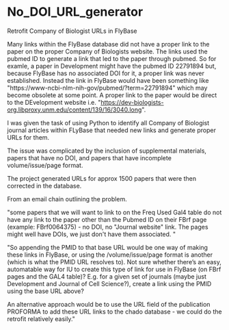 # No_DOI_URL_generator
Retrofit Company of Biologist URLs in FlyBase


Many links within the FlyBase database did not have a proper link to the paper on the proper Company of Biologists website.  The links used the pubmed ID to generate a link that led to the paper through pubmed.  So for examle, a paper in Development might have the pubmed ID 22791894 but, because FlyBase has no associated DOI for it, a proper link was never established.  Instead the link in FlyBase would have been something like "https://www-ncbi-nlm-nih-gov/pubmed/?term=22791894" which may become obsolete at some point.  A proper link to the paper would be direct to the DEvelopment website i.e. "https://dev-biologists-org.libproxy.unm.edu/content/139/16/3040.long".

I was given the task of using Python to identify all Company of Biologist journal articles within FLyBase that needed new links and generate proper URLs for them.  

The issue was complicated by the inclusion of supplemental materials, papers that have no DOI, and papers that have incomplete volume/issue/page format. 

The project generated URLs for approx 1500 papers that were then corrected in the database.



From an email chain outlining the problem.

"some papers that we will want to link to on the Freq Used Gal4 table do not have any link to the paper other than the Pubmed ID on their FBrf page (example: FBrf0064375) - no DOI, no "Journal website" link.  The pages might well have DOIs, we just don't have them associated. "

"So appending the PMID to that base URL would be one way of making these links in FlyBase, or using the /volume/issue/page format is another (which is what the PMID URL resolves to).
Not sure whether there’s an easy, automatable way for IU to create this type of link for use in FlyBase (on FBrf pages and the GAL4 table)?  E.g. for a given set of journals (maybe just Development and Journal of Cell Science?), create a link using the PMID using the base URL above?

An alternative approach would be to use the URL field of the publication PROFORMA to add these URL links to the chado database - we could do the retrofit relatively easily."
